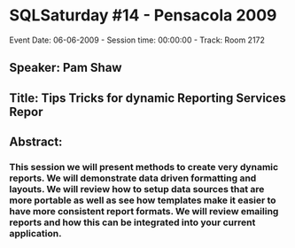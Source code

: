 # SQLSaturday #14 - Pensacola 2009
Event Date: 06-06-2009 - Session time: 00:00:00 - Track: Room 2172
## Speaker: Pam Shaw
## Title: Tips  Tricks for dynamic Reporting Services Repor
## Abstract:
### This session we will present methods to create very dynamic reports. We will demonstrate data driven formatting and layouts. We will review how to setup data sources that are more portable as well as see how templates make it easier to have more consistent report formats. We will review emailing reports and how this can be integrated into your current application.
